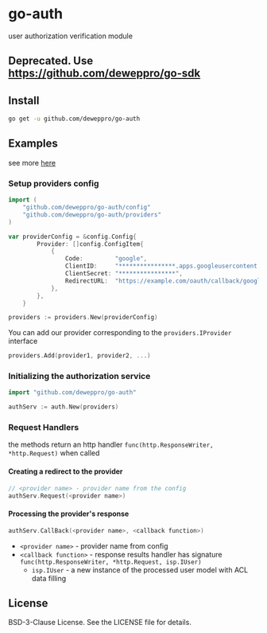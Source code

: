 # go-auth
user authorization verification module

## Deprecated. Use https://github.com/deweppro/go-sdk

## Install

```sh
go get -u github.com/deweppro/go-auth
```

## Examples

see more [here](internal/examples)


### Setup providers config

```go
import (
    "github.com/deweppro/go-auth/config"
    "github.com/deweppro/go-auth/providers"
)

var providerConfig = &config.Config{
		Provider: []config.ConfigItem{
			{
				Code:         "google",
				ClientID:     "****************.apps.googleusercontent.com",
				ClientSecret: "****************",
				RedirectURL:  "https://example.com/oauth/callback/google",
			},
		},
	}

providers := providers.New(providerConfig)
```

You can add our provider corresponding to the `providers.IProvider` interface

```go
providers.Add(provider1, provider2, ...)
```

### Initializing the authorization service

```go
import "github.com/deweppro/go-auth"

authServ := auth.New(providers)
```

### Request Handlers

the methods return an http handler `func(http.ResponseWriter, *http.Request)` when called 

#### Creating a redirect to the provider

```go
// <provider name> - provider name from the config
authServ.Request(<provider name>)
```

#### Processing the provider's response

```go
authServ.CallBack(<provider name>, <callback function>)
```
* `<provider name>` - provider name from config
* `<callback function>` - response results handler has signature `func(http.ResponseWriter, *http.Request, isp.IUser)`
  * `isp.IUser` - a new instance of the processed user model with ACL data filling


## License

BSD-3-Clause License. See the LICENSE file for details.
